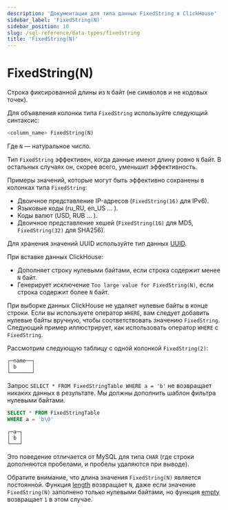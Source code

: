 ```yaml
---
description: 'Документация для типа данных FixedString в ClickHouse'
sidebar_label: 'FixedString(N)'
sidebar_position: 10
slug: /sql-reference/data-types/fixedstring
title: 'FixedString(N)'
---
```



# FixedString(N)

Строка фиксированной длины из `N` байт (не символов и не кодовых точек).

Для объявления колонки типа `FixedString` используйте следующий синтаксис:

```sql
<column_name> FixedString(N)
```

Где `N` — натуральное число.

Тип `FixedString` эффективен, когда данные имеют длину ровно `N` байт. В остальных случаях он, скорее всего, уменьшит эффективность.

Примеры значений, которые могут быть эффективно сохранены в колонках типа `FixedString`:

- Двоичное представление IP-адресов (`FixedString(16)` для IPv6).
- Языковые коды (ru_RU, en_US ... ).
- Коды валют (USD, RUB ... ).
- Двоичное представление хешей (`FixedString(16)` для MD5, `FixedString(32)` для SHA256).

Для хранения значений UUID используйте тип данных [UUID](../../sql-reference/data-types/uuid.md).

При вставке данных ClickHouse:

- Дополняет строку нулевыми байтами, если строка содержит менее `N` байт.
- Генерирует исключение `Too large value for FixedString(N)`, если строка содержит более `N` байт.

При выборке данных ClickHouse не удаляет нулевые байты в конце строки. Если вы используете оператор `WHERE`, вам следует добавить нулевые байты вручную, чтобы соответствовать значению `FixedString`. Следующий пример иллюстрирует, как использовать оператор `WHERE` с `FixedString`.

Рассмотрим следующую таблицу с одной колонкой `FixedString(2)`:

```text
┌─name──┐
│ b     │
└───────┘
```

Запрос `SELECT * FROM FixedStringTable WHERE a = 'b'` не возвращает никаких данных в результате. Мы должны дополнить шаблон фильтра нулевыми байтами.

```sql
SELECT * FROM FixedStringTable
WHERE a = 'b\0'
```

```text
┌─a─┐
│ b │
└───┘
```

Это поведение отличается от MySQL для типа `CHAR` (где строки дополняются пробелами, и пробелы удаляются при выводе).

Обратите внимание, что длина значения `FixedString(N)` является постоянной. Функция [length](/sql-reference/functions/array-functions#length) возвращает `N`, даже если значение `FixedString(N)` заполнено только нулевыми байтами, но функция [empty](../../sql-reference/functions/string-functions.md#empty) возвращает `1` в этом случае.
